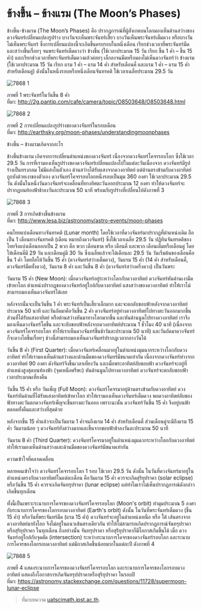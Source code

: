 ข้างขึ้น – ข้างแรม (The Moon’s Phases)
===

ข้างขึ้น-ข้างแรม (The Moon’s Phases) คือ ปรากฎการณ์ที่ผู้สังเกตบนโลกมองเห็นด้านสว่างของดวงจันทร์เปลี่ยนแปลงรูปร่าง บางวันจะเห็นพระจันทร์เสี้ยว บางวันเห็นพระจันทร์เต็มดวง หรือบางวันไม่เห็นพระจันทร์ ซึ่งการเปลี่ยนแปลงนี้จะเกิดขึ้นครบรอบในหนึ่งเดือน เรียกช่วงเวลาที่พระจันทร์มืดและสว่างขึ้นเรื่อยๆ จนพระจันทร์เต็มดวงว่า ข้างขึ้น (ใช้เวลาประมาณ 15 วัน เรียก ขึ้น 1 ค่ำ – ขึ้น 15 ค่ำ) และเรียกช่วงเวลาที่พระจันทร์เต็มดวงแล้วค่อยๆ เล็กลงจนมืดหรือมองไม่เห็นดวงจันทร์ว่า ข้างแรม (ใช้เวลาประมาณ 15 วัน เรียก แรม 1 ค่ำ – แรม 14 ค่ำ สำหรับเดือนคี่ และแรม 1 ค่ำ – แรม 15 ค่ำ สำหรับเดือนคู่) ดังนั้นในหนึ่งรอบหรือหนึ่งเดือนจันทรคติ ใช้เวลาเฉลี่ยประมาณ 29.5 วัน

![7868 1](https://uatscimath.ipst.ac.th/images/2017/lesson/7868/7868-1.jpg)

ภาพที่ 1 พระจันทร์ในวันขึ้น 8 ค่ำ  
ที่มา: http://2g.pantip.com/cafe/camera/topic/O8503648/O8503648.html

![7868 2](https://uatscimath.ipst.ac.th/images/2017/lesson/7868/7868-2.jpg)

ภาพที่ 2 การเปลี่ยนแปลงรูปร่างของดวงจันทร์ในรอบเดือน  
ที่มา: http://earthsky.org/moon-phases/understandingmoonphases

ข้างขึ้น – ข้างแรมเกิดจากอะไร

ข้างขึ้นข้างแรม เกิดจากการเปลี่ยนตำแหน่งของดวงจันทร์ เนื่องจากดวงจันทร์โคจรรอบโลก ซึ่งใช้เวลา 29.5 วัน การที่เรามองเห็นรูปร่างของดวงจันทร์เปลี่ยนแปลงไปในแต่ละวันเนื่องจาก ดวงจันทร์มีรูปร่างเป็นทรงกลม ไม่มีแสงในตัวเอง ด้านสว่างได้รับแสงจากดวงอาทิตย์ แต่ด้านตรงข้ามกับดวงอาทิตย์ถูกบังด้วยเงาของตัวเอง ดวงจันทร์โคจรรอบโลกหนึ่งรอบเป็นมุม 360 องศา ใช้เวลาประมาณ 29.5 วัน ดังนั้นในหนึ่งวันดวงจันทร์จะเคลื่อนที่ทางทิศตะวันออกประมาณ 12 องศา ทำให้ดวงจันทร์จะปรากฏบนท้องฟ้าช้าลงวันละประมาณ 50 นาที พร้อมกับรูปร่างที่เปลี่ยนไปดังภาพที่ 3

![7868 3](https://uatscimath.ipst.ac.th/images/2017/lesson/7868/7868-3.png)

ภาพที่ 3 การเกิดข้างขึ้นข้างแรม  
ที่มา: http://www.lesa.biz/astronomy/astro-events/moon-phases

คนไทยแบ่งเดือนทางจันทรคติ (Lunar month) โดยใช้เวลาที่ดวงจันทร์มาปรากฏที่ตำแหน่งเดิม ถือเป็น 1 เดือนทางจันทรคติ (เดือน หมายถึงดวงจันทร์) ซึ่งใช้เวลาเฉลี่ย 29.5 วัน ปฏิทินจันทรคติของไทยจึงแบ่งเดือนออกเป็น 2 พวก คือ พวก เดือนขาด หรือ เดือนคี่ และพวก เดือนเต็มหรือเดือนคู่ โดยให้เดือนคี่มี 29 วัน และเดือนคู่มี 30 วัน ซึ่งเฉลี่ยแล้วจะได้เดือนละ 29.5 วัน วันเริ่มต้นของเดือนคือ ขึ้น 1 ค่ำ โดยถือให้วันขึ้น 15 ค่ำ (ดวงจันทร์สว่างเต็มดวง), วันแรม 15 ค่ำ (14 ค่ำ สำหรับเดือนคี่, ดวงจันทร์มืดทั้งดวง), วันแรม 8 ค่ำ และวันขึ้น 8 ค่ำ (ดวงจันทร์สว่างครึ่งดวง) เป็นวันพระ

วันแรม 15 ค่ำ (New Moon): เมื่อดวงจันทร์อยู่ระหว่างโลกกับดวงอาทิตย์ ดวงจันทร์หันด้านเงามืดเข้าหาโลก ตำแหน่งปรากฏของดวงจันทร์อยู่ใกล้กับดวงอาทิตย์ แสงสว่างของดวงอาทิตย์ ทำให้เราไม่สามารถมองเห็นดวงจันทร์ได้เลย

หลังจากนั้นจะเป็นวันขึ้น 1 ค่ำ พระจันทร์เป็นเสี้ยวเล็กมาก และจะตกลับขอบฟ้าหลังจากดวงอาทิตย์ประมาณ 50 นาที และวันถัดมาคือวันขึ้น 2 ค่ำ ดวงจันทร์อยู่ห่างดวงอาทิตย์ไปทางตะวันออกมากขึ้น ส่วนที่ได้รับแสงอาทิตย์ หรือด้านสว่างหันมาทางโลกมากขึ้น และหันด้านนูนไปทางดวงอาทิตย์ เราจึงมองเห็นดวงจันทร์โตขึ้น และจะลับขอบฟ้าหลังจากดวงอาทิตย์ประมาณ 1 ชั่วโมง 40 นาที (เนื่องจากดวงจันทร์โคจรรอบโลก ทำให้เราเห็นดวงจันทร์ขึ้นช้าวันละประมาณ 50 นาที) และวันถัดมาดวงจันทร์ก็จะดวงโตขึ้นเรื่อยๆ ช่วงนี้สามารถมองเห็นดวงจันทร์ปรากฎเวลากลางวันได้

วันขึ้น 8 ค่ำ (First Quarter): เมื่อดวงจันทร์เคลื่อนมาอยู่ในตำแหน่งมุมฉากระหว่างโลกกับดวงอาทิตย์ ทำให้เรามองเห็นด้านสว่างและด้านมืดของดวงจันทร์มีขนาดเท่ากัน เนื่องจากดวงจันทร์ห่างจากดวงอาทิตย์ 90 องศา ดังจันทร์จึงขึ้นเวลาเที่ยงวัน และเมื่อพระอาทิตย์ลับขอบฟ้า ดวงจันทร์จะอยู่ที่ตำแหน่งสูงสุดบนท้องฟ้า (จุดเหนือศรีษะ) หันด้านนูนไปทางดวงอาทิตย์ ดวงจันทร์จะตกลับขอบฟ้าเวลาประมาณเที่ยงคืน

วันขึ้น 15 ค่ำ หรือ วันเพ็ญ (Full Moon): ดวงจันทร์โคจรมาอยู่ด้านตรงข้ามกับดวงอาทิตย์ ดวงจันทร์หันด้านที่ได้รับแสงอาทิตย์เข้าหาโลก ทำให้เรามองเห็นดวงจันทร์เต็มดวง พอดวงอาทิตย์ลับของฟ้าทางตะวันตกดวงจันทร์เพ็ญจะขึ้นทางตะวันออก เพราะฉะนั้น ดวงจันทร์วันขึ้น 15 ค่ำ จึงอยู่บนฟ้าตลอดทั้งคืนและสว่างที่สุดด้วย

หลังจากขึ้น 15 ค่ำแล้วจะเป็นวันแรม 1 ค่ำจนถึงแรม 14 ค่ำ สำหรับเดือนคี่ ส่วนเดือนคู่จะมีถึงแรม 15 ค่ำ วันแรมน้อย ๆ ดวงจันทร์ยังสว่างมากและขึ้นจากขอบฟ้าช้าลงวันละประมาณ 50 นาที

วันแรม 8 ค่ำ (Third Quarter): ดวงจันทร์โคจรมาอยู่ในตำแหน่งมุมฉากระหว่างโลกกับดวงอาทิตย์ ทำให้เรามองเห็นด้านสว่างและด้านมืดของดวงจันทร์มีขนาดเท่ากัน

ความเข้าใจที่คลาดเคลื่อน

หลายคนเข้าใจว่า ดวงจันทร์โคจรรอบโลก 1 รอบ ใช้เวลา 29.5 วัน ดังนั้น ในวันที่ดวงจันทร์มาอยู่ในตำแหน่งตรงกับดวงอาทิตย์ในแต่ละเดือน คือวันแรม 15 ค่ำ ควรจะเกิดสุริยุปราคา (solar eclipse) หรือวันขึ้น 15 ค่ำ ควรจะเกิดจันทรุปราคา (lunar eclipse) แต่ทำไมเราไม่เห็นปรากฏการณ์ดังกล่าวเกิดขึ้นทุกเดือน

ทั้งนี้เป็นเพราะระนาบการโคจรของดวงจันทร์โคจรรอบโลก (Moon's orbit) ทำมุมประมาณ 5 องศา กับระนาบการโคจรของโลกรอบดวงอาทิตย์ (Earth's orbit) ดังนั้น ในวันที่พระจันทร์เต็มดวง (ขึ้น 15 ค่ำ) หรือวันที่พระจันทร์มืด (แรม 15 ค่ำ) ดวงจันทร์จะอยู่ในตำแหน่งเหนือ หรือ ใต้ เส้นตรงจากดวงอาทิตย์มายังโลก จึงไม่อยู่ในแนวเส้นตรงเดียวกัน ทำให้ไม่สามารถเกิดปรากฎการณ์จันทรุปราคา หรือสุริยุปราคา ในทุกเดือน ถึงอย่างนั้น จันทรุปราคา หรือสุริยุปราคาก็มีโอกาสเกิดขึ้นได้ เมื่อ ดวงจันทร์อยู่ใกล้กับจุดตัด (intersection) ระหว่างระนาบการโคจรของดวงจันทร์รอบโลก และระนาบการโคจรของโลกรอบดวงอาทิตย์ แต่มีกาสเกิดขึ้นน้อยมากในแต่ละปี ดังภาพที่ 4

![7868 5](https://uatscimath.ipst.ac.th/images/2017/lesson/7868/7868-5.jpg)

ภาพที่ 4 แสดงระนาบการโคจรของดวงจันทร์โคจรรอบโลก และระนาบการโคจรของโลกรอบดวงอาทิตย์ แสดงถึงโอกาสการเกิดจันทรุปปราคาหรือสุริยุปราคา ในรอบปี  
ที่มา: https://astronomy.stackexchange.com/questions/11728/supermoon-lunar-eclipse


> ที่มาบทความ [uatscimath.ipst.ac.th](https://uatscimath.ipst.ac.th/lesson-physics/item/7868-2018-02-26-08-27-01).
<!--stackedit_data:
eyJoaXN0b3J5IjpbLTExMTI3ODA2OThdfQ==
-->
